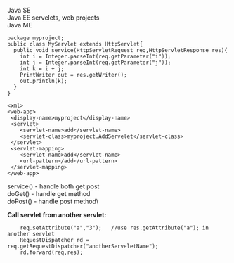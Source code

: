 Java SE\
Java EE servelets, web projects\
Java ME

```
package myproject;
public class MyServlet extends HttpServlet{
  public void service(HttpServletRequest req,HttpServletResponse res){
    int i = Integer.parseInt(req.getParameter("i"));
    int j = Integer.parseInt(req.getParameter("j"));
    int k = i + j;
    PrintWriter out = res.getWriter();
    out.println(k);
  }
}
```
```
<xml>
<web-app>
 <display-name>myproject</display-name>
 <servlet>
 	<servlet-name>add</servlet-name>
 	<servlet-class>myproject.AddServelet</servlet-class>
 </servlet>
 <servlet-mapping>
 	<servlet-name>add</servlet-name>
 	<url-pattern>/add</url-pattern>
 </servlet-mapping>
</web-app>
```

service() - handle both get post\
doGet() - handle get method\
doPost() - handle post method\


**Call servlet from another servlet:**
``` 
    req.setAttribute("a","3");   //use res.getAttribute("a"); in another servlet
    RequestDispatcher rd = req.getRequestDispatcher("anotherServeletName"); 
    rd.forward(req,res); 
```
